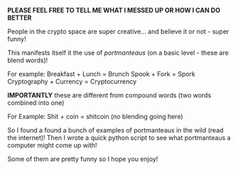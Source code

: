 **PLEASE FEEL FREE TO TELL ME WHAT I MESSED  UP OR HOW I CAN DO BETTER**

People in the crypto space are super creative... and believe it or not - super funny!

This manifests itself it the use of *portmanteaus* (on a basic level - these are blend words)!

For example:
Breakfast + Lunch = Brunch
Spook + Fork = Spork
Cryptography + Currency = Cryptocurrency

**IMPORTANTLY** these are different from compound words (two words combined into one)

For Example:
Shit + coin = shitcoin (no blending going here)

So I found a found a bunch of examples of portmanteaus in the wild (read the internet)! Then I wrote a quick python script to see what portmanteaus a computer might come up with! 

Some of them are pretty funny so I hope you enjoy!
